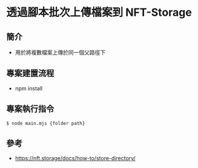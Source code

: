 # 透過腳本批次上傳檔案到 NFT-Storage

## 簡介
- 用於將複數檔案上傳於同一個父路徑下

## 專案建置流程
- npm install

## 專案執行指令
```shell
$ node main.mjs {folder path}
```

## 參考
- https://nft.storage/docs/how-to/store-directory/
